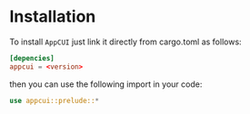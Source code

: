 # Installation

To install `AppCUI` just link it directly from cargo.toml
as follows:

```toml
[depencies]
appcui = <version>
```

then you can use the following import in your code:

```rs
use appcui::prelude::*
```